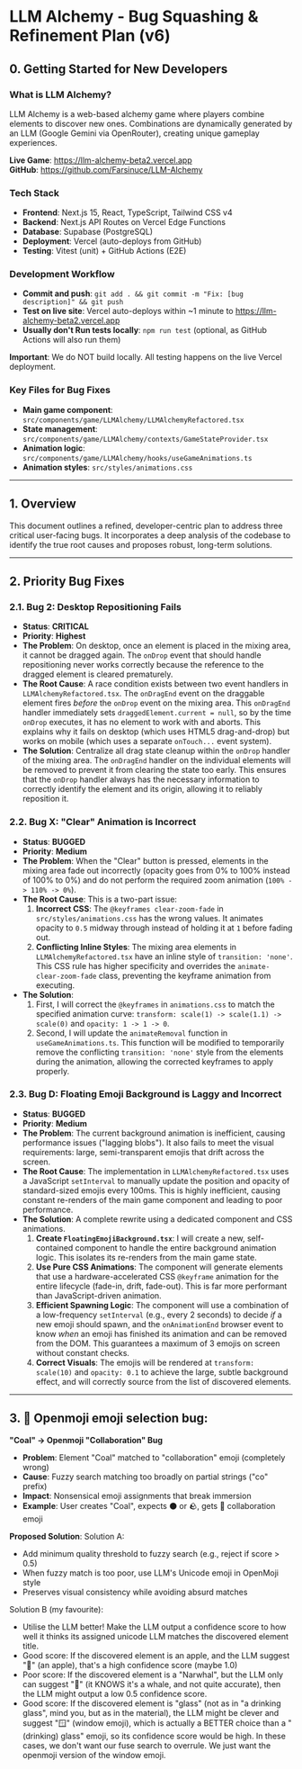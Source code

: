 # LLM Alchemy - Bug Squashing & Refinement Plan (v6)

## 0. Getting Started for New Developers

### What is LLM Alchemy?
LLM Alchemy is a web-based alchemy game where players combine elements to discover new ones. Combinations are dynamically generated by an LLM (Google Gemini via OpenRouter), creating unique gameplay experiences.

**Live Game**: https://llm-alchemy-beta2.vercel.app  
**GitHub**: https://github.com/Farsinuce/LLM-Alchemy

### Tech Stack
- **Frontend**: Next.js 15, React, TypeScript, Tailwind CSS v4
- **Backend**: Next.js API Routes on Vercel Edge Functions
- **Database**: Supabase (PostgreSQL)
- **Deployment**: Vercel (auto-deploys from GitHub)
- **Testing**: Vitest (unit) + GitHub Actions (E2E)

### Development Workflow
- **Commit and push**: `git add . && git commit -m "Fix: [bug description]" && git push`
- **Test on live site**: Vercel auto-deploys within ~1 minute to https://llm-alchemy-beta2.vercel.app
- **Usually don't Run tests locally**: `npm run test` (optional, as GitHub Actions will also run them)

**Important**: We do NOT build locally. All testing happens on the live Vercel deployment.

### Key Files for Bug Fixes
- **Main game component**: `src/components/game/LLMAlchemy/LLMAlchemyRefactored.tsx`
- **State management**: `src/components/game/LLMAlchemy/contexts/GameStateProvider.tsx`
- **Animation logic**: `src/components/game/LLMAlchemy/hooks/useGameAnimations.ts`
- **Animation styles**: `src/styles/animations.css`

---

## 1. Overview

This document outlines a refined, developer-centric plan to address three critical user-facing bugs. It incorporates a deep analysis of the codebase to identify the true root causes and proposes robust, long-term solutions.

---

## 2. Priority Bug Fixes

### 2.1. Bug 2: Desktop Repositioning Fails

-   **Status**: **CRITICAL**
-   **Priority**: **Highest**
-   **The Problem**: On desktop, once an element is placed in the mixing area, it cannot be dragged again. The `onDrop` event that should handle repositioning never works correctly because the reference to the dragged element is cleared prematurely.
-   **The Root Cause**: A race condition exists between two event handlers in `LLMAlchemyRefactored.tsx`. The `onDragEnd` event on the draggable element fires *before* the `onDrop` event on the mixing area. This `onDragEnd` handler immediately sets `draggedElement.current = null`, so by the time `onDrop` executes, it has no element to work with and aborts. This explains why it fails on desktop (which uses HTML5 drag-and-drop) but works on mobile (which uses a separate `onTouch...` event system).
-   **The Solution**: Centralize all drag state cleanup within the `onDrop` handler of the mixing area. The `onDragEnd` handler on the individual elements will be removed to prevent it from clearing the state too early. This ensures that the `onDrop` handler always has the necessary information to correctly identify the element and its origin, allowing it to reliably reposition it.

### 2.2. Bug X: "Clear" Animation is Incorrect

-   **Status**: **BUGGED**
-   **Priority**: **Medium**
-   **The Problem**: When the "Clear" button is pressed, elements in the mixing area fade out incorrectly (opacity goes from 0% to 100% instead of 100% to 0%) and do not perform the required zoom animation (`100% -> 110% -> 0%`).
-   **The Root Cause**: This is a two-part issue:
    1.  **Incorrect CSS**: The `@keyframes clear-zoom-fade` in `src/styles/animations.css` has the wrong values. It animates opacity to `0.5` midway through instead of holding it at `1` before fading out.
    2.  **Conflicting Inline Styles**: The mixing area elements in `LLMAlchemyRefactored.tsx` have an inline style of `transition: 'none'`. This CSS rule has higher specificity and overrides the `animate-clear-zoom-fade` class, preventing the keyframe animation from executing.
-   **The Solution**:
    1.  First, I will correct the `@keyframes` in `animations.css` to match the specified animation curve: `transform: scale(1) -> scale(1.1) -> scale(0)` and `opacity: 1 -> 1 -> 0`.
    2.  Second, I will update the `animateRemoval` function in `useGameAnimations.ts`. This function will be modified to temporarily remove the conflicting `transition: 'none'` style from the elements during the animation, allowing the corrected keyframes to apply properly.

### 2.3. Bug D: Floating Emoji Background is Laggy and Incorrect

-   **Status**: **BUGGED**
-   **Priority**: **Medium**
-   **The Problem**: The current background animation is inefficient, causing performance issues ("lagging blobs"). It also fails to meet the visual requirements: large, semi-transparent emojis that drift across the screen.
-   **The Root Cause**: The implementation in `LLMAlchemyRefactored.tsx` uses a JavaScript `setInterval` to manually update the position and opacity of standard-sized emojis every 100ms. This is highly inefficient, causing constant re-renders of the main game component and leading to poor performance.
-   **The Solution**: A complete rewrite using a dedicated component and CSS animations.
    1.  **Create `FloatingEmojiBackground.tsx`**: I will create a new, self-contained component to handle the entire background animation logic. This isolates its re-renders from the main game state.
    2.  **Use Pure CSS Animations**: The component will generate elements that use a hardware-accelerated CSS `@keyframe` animation for the entire lifecycle (fade-in, drift, fade-out). This is far more performant than JavaScript-driven animation.
    3.  **Efficient Spawning Logic**: The component will use a combination of a low-frequency `setInterval` (e.g., every 2 seconds) to decide *if* a new emoji should spawn, and the `onAnimationEnd` browser event to know *when* an emoji has finished its animation and can be removed from the DOM. This guarantees a maximum of 3 emojis on screen without constant checks.
    4.  **Correct Visuals**: The emojis will be rendered at `transform: scale(10)` and `opacity: 0.1` to achieve the large, subtle background effect, and will correctly source from the list of discovered elements.

---

## 3. 🐛 Openmoji emoji selection bug:

**"Coal" → Openmoji "Collaboration" Bug**
- **Problem**: Element "Coal" matched to "collaboration" emoji (completely wrong)
- **Cause**: Fuzzy search matching too broadly on partial strings ("co" prefix)
- **Impact**: Nonsensical emoji assignments that break immersion
- **Example**: User creates "Coal", expects ⚫ or 🪨, gets 🤝 collaboration emoji

**Proposed Solution**:
Solution A:
- Add minimum quality threshold to fuzzy search (e.g., reject if score > 0.5)
- When fuzzy match is too poor, use LLM's Unicode emoji in OpenMoji style
- Preserves visual consistency while avoiding absurd matches

Solution B (my favourite):
- Utilise the LLM better! Make the LLM output a confidence score to how well it thinks its assigned unicode LLM matches the discovered element title.
- Good score: If the discovered element is an apple, and the LLM suggest "🍎" (an apple), that's a high confidence score (maybe 1.0)
- Poor score: If the discovered element is a "Narwhal", but the LLM only can suggest "🐋" (it KNOWS it's a whale, and not quite accurate), then the LLM might output a low 0.5 confidence score.
- Good score: If the discovered element is "glass" (not as in "a drinking glass", mind you, but as in the material), the LLM might be clever and suggest "🪟" (window emoji), which is actually a BETTER choice than a "(drinking) glass" emoji, so its confidence score would be high. In these cases, we don't want our fuse search to overrule. We just want the openmoji version of the window emoji.